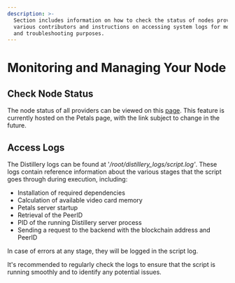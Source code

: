 ```yaml
---
description: >-
  Section includes information on how to check the status of nodes provided by
  various contributors and instructions on accessing system logs for monitoring
  and troubleshooting purposes.
---
```


# Monitoring and Managing Your Node

## Check Node Status

The node status of all providers can be viewed on this [page](https://petals-monitor.sfxdx.com/). This feature is currently hosted on the Petals page, with the link subject to change in the future.

## Access Logs

The Distillery logs can be found at '_/root/distillery\_logs/script.log'_. These logs contain reference information about the various stages that the script goes through during execution, including:

* Installation of required dependencies
* Calculation of available video card memory
* Petals server startup
* Retrieval of the PeerID
* PID of the running Distillery server process
* Sending a request to the backend with the blockchain address and PeerID

In case of errors at any stage, they will be logged in the script log.

It's recommended to regularly check the logs to ensure that the script is running smoothly and to identify any potential issues.
